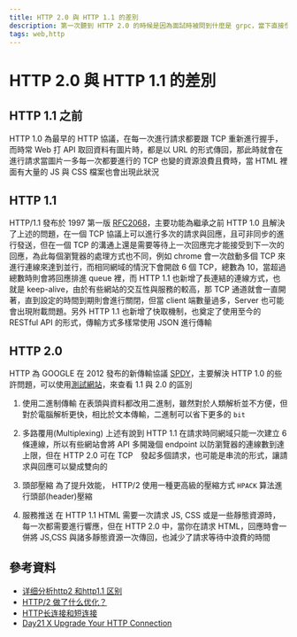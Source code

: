 ```yaml
---
title: HTTP 2.0 與 HTTP 1.1 的差別
description: 第一次聽到 HTTP 2.0 的時候是因為面試時被問到什麼是 grpc，當下直接愣住了，第一次聽到這個名詞只能回答不知道，回家一查才發現是 Google 提出的新的通訊協議，而他所使用到的 HTTP 協議就是 2.0，也提到了相比於 HTTP 1.0 的諸多優點，所以才來嘗試研究
tags: web,http
---
```


# HTTP 2.0 與 HTTP 1.1 的差別

## HTTP 1.1 之前
HTTP 1.0 為最早的 HTTP 協議，在每一次進行請求都要跟 TCP 重新進行握手，而時常 Web 打 API 取回資料有圖片時，都是以 URL 的形式傳回，那此時就會在進行請求當圖片一多每一次都要進行的 TCP 也變的資源浪費且費時，當 HTML 裡面有大量的 JS 與 CSS 檔案也會出現此狀況

## HTTP 1.1
HTTP/1.1 發布於 1997 第一版 [RFC2068](https://datatracker.ietf.org/doc/html/rfc2068)，主要功能為繼承之前 HTTP 1.0 且解決了上述的問題，在一個 TCP 協議上可以進行多次的請求與回應，且可非同步的進行發送，但在一個 TCP 的溝通上還是需要等待上一次回應完才能接受到下一次的回應，為此每個瀏覽器的處理方式也不同，例如 chrome 會一次啟動多個 TCP 來進行連線來達到並行，而相同網域的情況下會開啟 6 個 TCP，總數為 10，當超過總數時則會將回應排進 queue 裡，而 HTTP 1.1 也新增了長連結的連線方式，也就是 keep-alive，由於有些網站的交互性與服務的較高，那 TCP 通道就會一直開著，直到設定的時間到期則會進行關閉，但當 client 端數量過多，Server 也可能會出現附載問題。另外 HTTP 1.1 也新增了快取機制，也奠定了使用至今的 RESTful API 的形式，傳輸方式多樣常使用 JSON 進行傳輸

## HTTP 2.0
HTTP 為 GOOGLE 在 2012 發布的新傳輸協議 [SPDY](https://zh.wikipedia.org/wiki/SPDY)，主要解決 HTTP 1.0 的些許問題，可以使用[測試網站](https://http2.akamai.com/demo)，來查看 1.1 與 2.0 的區別
    
1. 使用二進制傳輸
在表頭與資料都改用二進制，雖然對於人類解析並不方便，但對於電腦解析更快，相比於文本傳輸，二進制可以省下更多的 `bit`

2. 多路覆用(Multiplexing)
上述有說到 HTTP 1.1 在請求時同網域只能一次建立 6 條連線，所以有些網站會將 API 多開幾個 endpoint 以防瀏覽器的連線數到達上限，但在 HTTP 2.0 可在 TCP　發起多個請求，也可能是串流的形式，讓請求與回應可以變成雙向的

3. 頭部壓縮
為了提升效能， HTTP/2 使用一種更高級的壓縮方式 `HPACK` 算法進行頭部(header)壓縮

4. 服務推送
在 HTTP 1.1 HTML 需要一次請求 JS, CSS 或是一些靜態資源時，每一次都需要進行響應，但在 HTTP 2.0 中，當你在請求 HTML，回應時會一併將 JS,CSS 與諸多靜態資源一次傳回，也減少了請求等待中浪費的時間

## 參考資料
* [详细分析http2 和http1.1 区别](https://www.jianshu.com/p/63fe1bf5d445)
* [HTTP/2 做了什么优化？](https://xiaolincoding.com/network/2_http/http_interview.html#http-2-%E5%81%9A%E4%BA%86%E4%BB%80%E4%B9%88%E4%BC%98%E5%8C%96)
* [HTTP长连接和短连接](https://www.cnblogs.com/0201zcr/p/4694945.html)
* [Day21 X Upgrade Your HTTP Connection](https://ithelp.ithome.com.tw/articles/10278186)